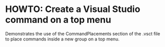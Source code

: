 HOWTO: Create a Visual Studio command on a top menu
===================================================

Demonstrates the use of the CommandPlacements section of the .vsct file to place commands inside a new group on a top menu.